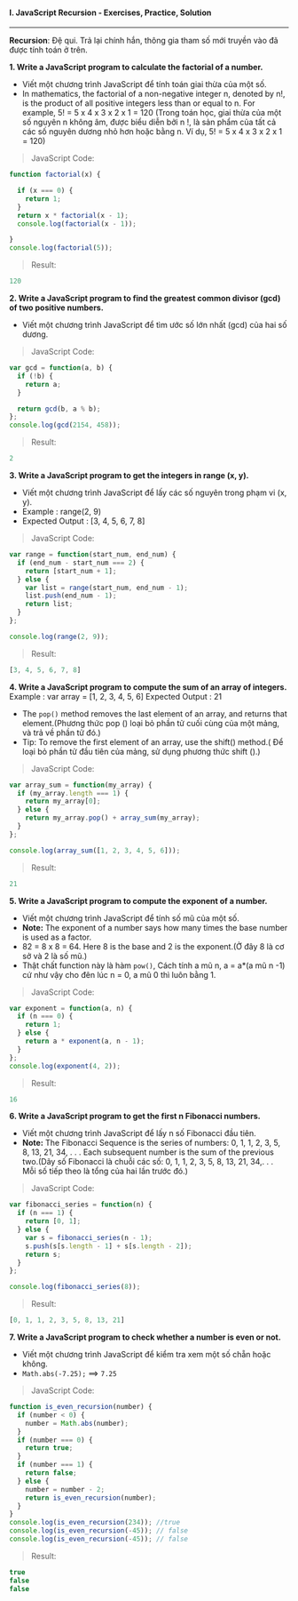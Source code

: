 #### I. JavaScript Recursion - Exercises, Practice, Solution
---
**Recursion**: Đệ qui. Trả lại chính hắn, thông gia tham số mới truyền vào đã được tính toán ở trên.

**1. Write a JavaScript program to calculate the factorial of a number.**
- Viết một chương trình JavaScript để tính toán giai thừa của một số.
- In mathematics, the factorial of a non-negative integer n, denoted by n!, is the product of all positive integers less than or equal to n. For example, 5! = 5 x 4 x 3 x 2 x 1 = 120 (Trong toán học, giai thừa của một số nguyên n không âm, được biểu diễn bởi n !, là sản phẩm của tất cả các số nguyên dương nhỏ hơn hoặc bằng n. Ví dụ, 5! = 5 x 4 x 3 x 2 x 1 = 120)

>JavaScript Code:
```javascript
function factorial(x) {

  if (x === 0) {
    return 1;
  }
  return x * factorial(x - 1);
  console.log(factorial(x - 1));

}
console.log(factorial(5));
```

>Result:
```javascript
120
```

**2. Write a JavaScript program to find the greatest common divisor (gcd) of two positive numbers.**
- Viết một chương trình JavaScript để tìm ước số lớn nhất (gcd) của hai số dương.

>JavaScript Code:
```javascript
var gcd = function(a, b) {
  if (!b) {
    return a;
  }

  return gcd(b, a % b);
};
console.log(gcd(2154, 458));
```

>Result:
```javascript
2
```

**3. Write a JavaScript program to get the integers in range (x, y).**
- Viết một chương trình JavaScript để lấy các số nguyên trong phạm vi (x, y).
- Example : range(2, 9)
- Expected Output : [3, 4, 5, 6, 7, 8]
>JavaScript Code:
```javascript
var range = function(start_num, end_num) {
  if (end_num - start_num === 2) {
    return [start_num + 1];
  } else {
    var list = range(start_num, end_num - 1);
    list.push(end_num - 1);
    return list;
  }
};

console.log(range(2, 9));
```

>Result:
```javascript
[3, 4, 5, 6, 7, 8]
```

**4. Write a JavaScript program to compute the sum of an array of integers.**
Example : var array = [1, 2, 3, 4, 5, 6]
Expected Output : 21
- The ```pop()``` method removes the last element of an array, and returns that element.(Phương thức pop () loại bỏ phần tử cuối cùng của một mảng, và trả về phần tử đó.)
- Tip: To remove the first element of an array, use the shift() method.( Để loại bỏ phần tử đầu tiên của mảng, sử dụng phương thức shift ().)

>JavaScript Code:
```javascript
var array_sum = function(my_array) {
  if (my_array.length === 1) {
    return my_array[0];
  } else {
    return my_array.pop() + array_sum(my_array);
  }
};

console.log(array_sum([1, 2, 3, 4, 5, 6]));
```

>Result:
```javascript
21
```

**5. Write a JavaScript program to compute the exponent of a number.**
- Viết một chương trình JavaScript để tính số mũ của một số.
- **Note:** The exponent of a number says how many times the base number is used as a factor.
- 82 = 8 x 8 = 64. Here 8 is the base and 2 is the exponent.(Ở đây 8 là cơ sở và 2 là số mũ.)
- Thật chất function này là hàm ```pow()```, Cách tính a mũ n, a = a*(a mũ n -1) cứ như vậy cho đên lúc n = 0, a mũ 0 thì luôn bằng 1.
>JavaScript Code:
```javascript
var exponent = function(a, n) {
  if (n === 0) {
    return 1;
  } else {
    return a * exponent(a, n - 1);
  }
};
console.log(exponent(4, 2));
```

>Result:
```javascript
16
```

**6. Write a JavaScript program to get the first n Fibonacci numbers.**
- Viết một chương trình JavaScript để lấy n số Fibonacci đầu tiên.
- **Note:** The Fibonacci Sequence is the series of numbers: 0, 1, 1, 2, 3, 5, 8, 13, 21, 34, . . . Each subsequent number is the sum of the previous two.(Dãy số Fibonacci là chuỗi các số: 0, 1, 1, 2, 3, 5, 8, 13, 21, 34,. . . Mỗi số tiếp theo là tổng của hai lần trước đó.)

>JavaScript Code:
```javascript
var fibonacci_series = function(n) {
  if (n === 1) {
    return [0, 1];
  } else {
    var s = fibonacci_series(n - 1);
    s.push(s[s.length - 1] + s[s.length - 2]);
    return s;
  }
};

console.log(fibonacci_series(8));
```

>Result:
```javascript
[0, 1, 1, 2, 3, 5, 8, 13, 21]
```

**7. Write a JavaScript program to check whether a number is even or not.**
- Viết một chương trình JavaScript để kiểm tra xem một số chẵn hoặc không.
- ```Math.abs(-7.25);``` ==> ```7.25```

>JavaScript Code:
```javascript
function is_even_recursion(number) {
  if (number < 0) {
    number = Math.abs(number);
  }
  if (number === 0) {
    return true;
  }
  if (number === 1) {
    return false;
  } else {
    number = number - 2;
    return is_even_recursion(number);
  }
}
console.log(is_even_recursion(234)); //true
console.log(is_even_recursion(-45)); // false
console.log(is_even_recursion(-45)); // false
```

>Result:
```javascript
true
false
false
```


